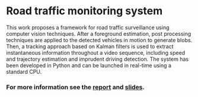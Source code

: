 # Road traffic monitoring system
This work proposes a framework for road traffic surveillance using computer vision techniques. After a foreground estimation, post processing techniques are applied to the detected vehicles in motion to generate blobs. Then, a tracking approach based on Kalman filters is used to extract instantaneous information throughout a video sequence, including speed and trajectory estimation and imprudent driving detection. The system has been developed in Python and can be launched in real-time using a standard CPU.

### For more information see the [report](https://drive.google.com/file/d/1e1xrDu5cScpWwzy1_H3wzTxVutJFBM7M/view?usp=sharing) and [slides](https://docs.google.com/presentation/d/1i6mCk7M9S2_9BwLvgRGfxXa3VOz3jPq9z2R4t725Me8/edit?usp=sharing).
